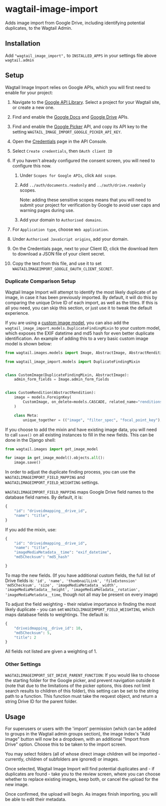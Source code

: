# wagtail-image-import
Adds image import from Google Drive, including identifying potential duplicates, to the Wagtail Admin.

## Installation

Add ``"wagtail_image_import",`` to `INSTALLED_APPS` in your settings file above `wagtail.admin`

## Setup

Wagtail Image Import relies on Google APIs, which you will first need to enable for your project:

1. Navigate to the [Google API Library](https://console.developers.google.com/apis/library). Select a project for your Wagtail site, or create a new one.

2. Find and enable the [Google Docs](https://console.developers.google.com/apis/library/docs.googleapis.com) and [Google Drive](https://console.developers.google.com/apis/library/drive.googleapis.com) APIs.
    
3. Find and enable the [Google Picker](https://console.developers.google.com/apis/api/picker.googleapis.com) API, and copy its API key to the setting `WAGTAIL_IMAGE_IMPORT_GOOGLE_PICKER_API_KEY`.

4. Open the [Credentials](https://console.developers.google.com/apis/credentials) page in the API Console.

5. Select `Create credentials`, then `OAuth client ID`

6. If you haven't already configured the consent screen, you will need to configure this now.

    1. Under `Scopes for Google APIs`, click `Add scope`.

    2. Add `../auth/documents.readonly` and `../auth/drive.readonly` scopes.

        Note: adding these sensitive scopes means that you will need to submit your project for verification by Google to avoid user caps and warning pages during use.
        
    3. Add your domain to `Authorised domains`.

 7. For `Application type`, choose `Web application`.

 8. Under `Authorised JavaScript origins`, add your domain.

 9. On the Credentials page, next to your Client ID, click the download item to download a JSON file of your client
    secret.

 10. Copy the text from this file, and use it to set `WAGTAILIMAGEIMPORT_GOOGLE_OAUTH_CLIENT_SECRET`.

 ### Duplicate Comparison Setup

Wagtail Image Import will attempt to identify the most likely duplicate of an image, in case it has been previously imported. By default, it will do this by comparing the unique Drive ID of each import, as well as the titles. If this is all you need, you can skip this section, or just use it to tweak the default experience.

If you are using a [custom image model](https://docs.wagtail.io/en/latest/advanced_topics/images/custom_image_model.html), you can also add the `wagtail_image_import.models.DuplicateFindingMixin` to your custom model, which exposes the EXIF datetime and md5 hash for even better duplicate identification. An example of adding this to a very basic custom image model is shown below:

```python
from wagtail.images.models import Image, AbstractImage, AbstractRendition

from wagtail_image_import.models import DuplicateFindingMixin


class CustomImage(DuplicateFindingMixin, AbstractImage):
    admin_form_fields = Image.admin_form_fields


class CustomRendition(AbstractRendition):
    image = models.ForeignKey(
        CustomImage, on_delete=models.CASCADE, related_name="renditions"
    )

    class Meta:
        unique_together = (("image", "filter_spec", "focal_point_key"),)
```

If you choose to add the mixin and have existing image data, you will need to call `save()` on all existing instances to fill in the new fields. This can be done in the Django shell:

```python
from wagtail.images import get_image_model

for image in get_image_model().objects.all():
    image.save()
```

In order to adjust the duplicate finding process, you can use the 
`WAGTAILIMAGEIMPORT_FIELD_MAPPING` and `WAGTAILIMAGEIMPORT_FIELD_WEIGHTING` settings. 

`WAGTAILIMAGEIMPORT_FIELD_MAPPING` maps Google Drive field names to the database field names. By default, it is:
```python
{
    "id": "driveidmapping__drive_id",
    "name": "title",
}
```
If you add the mixin, use:
```python
{
    "id": "driveidmapping__drive_id", 
    "name": "title",
    "imageMediaMetadata__time": "exif_datetime",
    "md5Checksum": "md5_hash"

}
```
To map the new fields. (If you have additional custom fields, the full list of Drive fields is: `'id', 'name', 'thumbnailLink', 'fileExtension' 'md5Checksum', 'size', 'imageMediaMetadata__width', 'imageMediaMetadata__height', 'imageMediaMetadata__rotation', 'imageMediaMetadata__time`, though not all may be present on every image)

To adjust the field weighting - their relative importance in finding the most likely duplicate - you can set `WAGTAILIMAGEIMPORT_FIELD_WEIGHTING`, which maps database fields to weightings. The default is:
```python
{
    "driveidmapping__drive_id": 10, 
    "md5Checksum": 5, 
    "title": 2
}
```
All fields not listed are given a weighting of 1.

### Other Settings


`WAGTAILIMAGEIMPORT_SET_DRIVE_PARENT_FUNCTION`:
If you would like to choose the starting folder for the Google picker, and prevent navigation outside it (note that due to the limitations of the picker options, this does not limit search results to children of this folder), this setting can be set to the string path to a function. This function must take the request object, and return a string Drive ID for the parent folder.


## Usage


For superusers or users with the 'import' permission (which can be added to groups in the Wagtail admin groups section), the image index's "Add image" button will now be a dropdown, with an additional "Import from Drive" option. Choose this to be taken to the import screen.

You may select folders (all of whose direct image children will be imported - currently, children of subfolders are ignored) or images. 

Once selected, Wagtail Image Import will find potential duplicates and - if duplicates are found - take you to the review screen, where you can choose whether to replace existing images, keep both, or cancel the upload for the new image.

Once confirmed, the upload will begin. As images finish importing, you will be able to edit their metadata.
